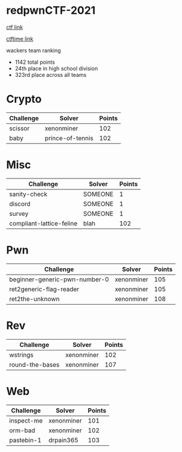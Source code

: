 # redpwnCTF-2021
[ctf link](https://2021.redpwn.net)

[ctftime link](https://ctftime.org/event/1327)

wackers team ranking
* 1142 total points
* 24th place in high school division
* 323rd place across all teams

# Crypto
| Challenge | Solver | Points |
| --- | --- | --- |
| scissor | xenonminer | 102 |
|  baby | prince-of-tennis | 102 |


# Misc
| Challenge | Solver | Points |
| --- | --- | --- |
| sanity-check | SOMEONE | 1 |
|  discord | SOMEONE | 1 |
|  survey | SOMEONE | 1 |
| compliant-lattice-feline | blah | 102 |

# Pwn
| Challenge | Solver | Points |
| --- | --- | --- |
| beginner-generic-pwn-number-0 | xenonminer | 105 |
| ret2generic-flag-reader | xenonminer | 105 |
| ret2the-unknown | xenonminer | 108 |

# Rev
| Challenge | Solver | Points |
| --- | --- | --- |
| wstrings | xenonminer | 102 |
| round-the-bases | xenonminer | 107 |

# Web
| Challenge | Solver | Points |
| --- | --- | --- |
| inspect-me | xenonminer | 101 |
|  orm-bad | xenonminer | 102 |
| pastebin-1 | drpain365 | 103 |
